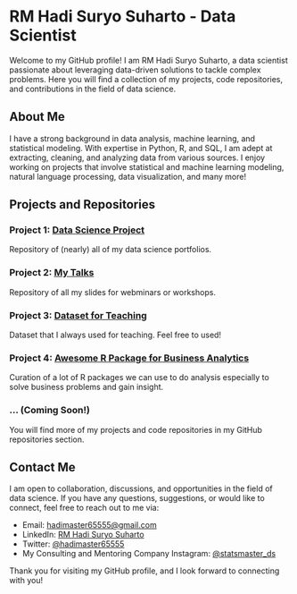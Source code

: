 # RM Hadi Suryo Suharto - Data Scientist

Welcome to my GitHub profile! I am RM Hadi Suryo Suharto, a data scientist passionate about leveraging data-driven solutions to tackle complex problems. Here you will find a collection of my projects, code repositories, and contributions in the field of data science.

## About Me
I have a strong background in data analysis, machine learning, and statistical modeling. With expertise in Python, R, and SQL, I am adept at extracting, cleaning, and analyzing data from various sources. I enjoy working on projects that involve statistical and machine learning modeling, natural language processing, data visualization, and many more!

## Projects and Repositories

### Project 1: [Data Science Project](https://github.com/hadimaster65555/data-science-project)
Repository of (nearly) all of my data science portfolios.

### Project 2: [My Talks](https://github.com/hadimaster65555/my-talks)
Repository of all my slides for webminars or workshops.

### Project 3: [Dataset for Teaching](https://github.com/hadimaster65555/dataset_for_teaching)
Dataset that I always used for teaching. Feel free to used!

### Project 4: [Awesome R Package for Business Analytics](https://github.com/hadimaster65555/awesome-r-package-for-business)
Curation of a lot of R packages we can use to do analysis especially to solve business problems and gain insight.

### ... (Coming Soon!)

You will find more of my projects and code repositories in my GitHub repositories section.

## Contact Me

I am open to collaboration, discussions, and opportunities in the field of data science. If you have any questions, suggestions, or would like to connect, feel free to reach out to me via:

- Email: hadimaster65555@gmail.com
- LinkedIn: [RM Hadi Suryo Suharto](https://www.linkedin.com/in/raden-muhammad-hadi-suryo-suharto/)
- Twitter: [@hadimaster65555](https://twitter.com/hadiamster65555)
- My Consulting and Mentoring Company Instagram: [@statsmaster_ds](https://www.instagram.com/statsmaster_ds/)

Thank you for visiting my GitHub profile, and I look forward to connecting with you!
